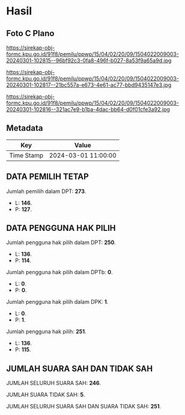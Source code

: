 # Hasil

## Foto C Plano

https://sirekap-obj-formc.kpu.go.id/91f8/pemilu/ppwp/15/04/02/20/09/1504022009003-20240301-102815--96bf92c3-0fa8-496f-b027-8a53f9a65a9d.jpg

https://sirekap-obj-formc.kpu.go.id/91f8/pemilu/ppwp/15/04/02/20/09/1504022009003-20240301-102817--21bc557a-e673-4e61-ac77-bbd9435147e3.jpg

https://sirekap-obj-formc.kpu.go.id/91f8/pemilu/ppwp/15/04/02/20/09/1504022009003-20240301-102816--321ac7e9-b1ba-4dac-bb64-d0f01cfe3a92.jpg


## Metadata

| Key        | Value               |
| ---------- | ------------------- |
| Time Stamp | 2024-03-01 11:00:00 |


## DATA PEMILIH TETAP

Jumlah pemilih dalam DPT: **273**.
 * L: **146**.
 * P: **127**.

## DATA PENGGUNA HAK PILIH

Jumlah pengguna hak pilih dalam DPT: **250**.
 * L: **136**.
 * P: **114**.

Jumlah pengguna hak pilih dalam DPTb: **0**.
 * L: **0**.
 * P: **0**.

Jumlah pengguna hak pilih dalam DPK: **1**.
 * L: **0**.
 * P: **1**.

Jumlah pengguna hak pilih: **251**.
 * L: **136**.
 * P: **115**.

## JUMLAH SUARA SAH DAN TIDAK SAH

JUMLAH SELURUH SUARA SAH: **246**.

JUMLAH SUARA TIDAK SAH: **5**.

JUMLAH SELURUH SUARA SAH DAN SUARA TIDAK SAH: **251**.


